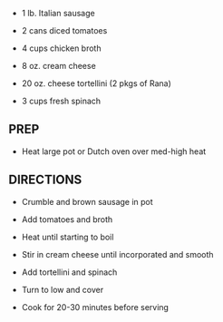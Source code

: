 - 1 lb. Italian sausage

- 2 cans diced tomatoes

- 4 cups chicken broth

- 8 oz. cream cheese

- 20 oz. cheese tortellini (2 pkgs of Rana)

- 3 cups fresh spinach

## PREP

- Heat large pot or Dutch oven over med-high heat

## DIRECTIONS

- Crumble and brown sausage in pot

- Add tomatoes and broth

- Heat until starting to boil

- Stir in cream cheese until incorporated and smooth

- Add tortellini and spinach

- Turn to low and cover

- Cook for 20-30 minutes before serving
